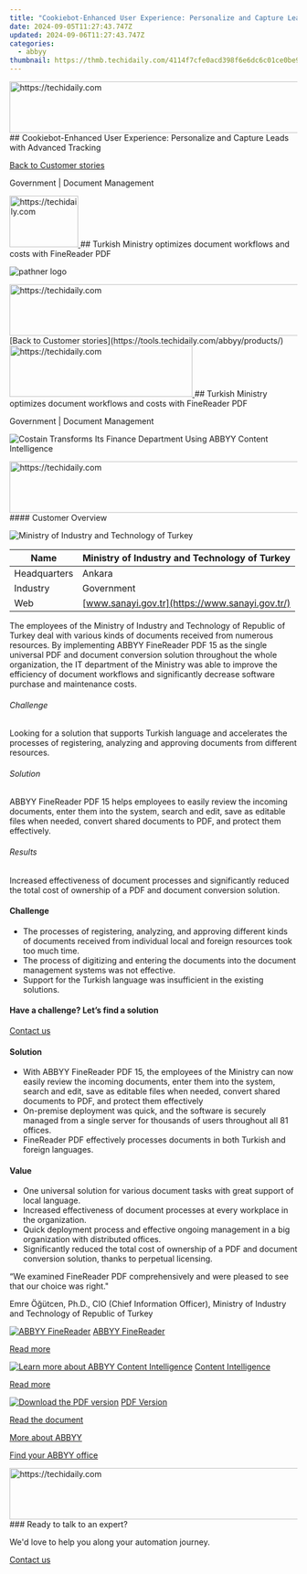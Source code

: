 ```yaml
---
title: "Cookiebot-Enhanced User Experience: Personalize and Capture Leads with Advanced Tracking"
date: 2024-09-05T11:27:43.747Z
updated: 2024-09-06T11:27:43.747Z
categories:
  - abbyy
thumbnail: https://thmb.techidaily.com/4114f7cfe0acd398f6e6dc6c01ce0be957bdf6a2654636b72d1c325e241fdeaf.png
---
```


<!-- affiliate ads begin -->
<a href="https://appsumo.8odi.net/c/5597632/2130887/7443" target="_top" id="2130887">
  <img src="//a.impactradius-go.com/display-ad/7443-2130887" border="0" alt="https://techidaily.com" width="728" height="90"/>
</a>
<img height="0" width="0" src="https://appsumo.8odi.net/i/5597632/2130887/7443" style="position:absolute;visibility:hidden;" border="0" />
<!-- affiliate ads end -->
## Cookiebot-Enhanced User Experience: Personalize and Capture Leads with Advanced Tracking

[Back to Customer stories](https://tools.techidaily.com/abbyy/products/)

Government | Document Management

<!-- affiliate ads begin -->
<a href="https://review-au.sjv.io/c/5597632/2098701/14409" target="_top" id="2098701">
  <img src="//a.impactradius-go.com/display-ad/14409-2098701" border="0" alt="https://techidaily.com" width="120" height="90"/>
</a>
<img height="0" width="0" src="https://review-au.sjv.io/i/5597632/2098701/14409" style="position:absolute;visibility:hidden;" border="0" />
<!-- affiliate ads end -->
## Turkish Ministry optimizes document workflows and costs with FineReader PDF 

![pathner logo](https://content.abbyy.com/-/media/project/abbyy/abbyy/logos-white/en/141001.png?h=40&iar=0&w=120)

<!-- affiliate ads begin -->
<a href="https://aidotcom.pxf.io/c/5597632/2134499/19576" target="_top" id="2134499">
  <img src="//a.impactradius-go.com/display-ad/19576-2134499" border="0" alt="https://techidaily.com" width="600" height="90"/>
</a>
<img height="0" width="0" src="https://aidotcom.pxf.io/i/5597632/2134499/19576" style="position:absolute;visibility:hidden;" border="0" />
<!-- affiliate ads end -->
[Back to Customer stories](https://tools.techidaily.com/abbyy/products/)

<!-- affiliate ads begin -->
<a href="https://bluettius.sjv.io/c/5597632/2139113/17108" target="_top" id="2139113">
  <img src="//a.impactradius-go.com/display-ad/17108-2139113" border="0" alt="https://techidaily.com" width="320" height="90"/>
</a>
<img height="0" width="0" src="https://bluettius.sjv.io/i/5597632/2139113/17108" style="position:absolute;visibility:hidden;" border="0" />
<!-- affiliate ads end -->
## Turkish Ministry optimizes document workflows and costs with FineReader PDF 

Government | Document Management 

![Costain Transforms Its Finance Department Using ABBYY Content Intelligence](https://static1.abbyy.com/abbyycommedia/30468/19a-turkish-ministry-cover-556x303.jpg) 

<!-- affiliate ads begin -->
<a href="https://appsumo.8odi.net/c/5597632/2130871/7443" target="_top" id="2130871">
  <img src="//a.impactradius-go.com/display-ad/7443-2130871" border="0" alt="https://techidaily.com" width="728" height="90"/>
</a>
<img height="0" width="0" src="https://appsumo.8odi.net/i/5597632/2130871/7443" style="position:absolute;visibility:hidden;" border="0" />
<!-- affiliate ads end -->
#### Customer Overview

![Ministry of Industry and Technology of Turkey](https://static3.abbyy.com/abbyycommedia/30467/ministry-of-industry-and-technology-logo-183x54.jpg) 

| Name         | Ministry of Industry and Technology of Turkey   |
| ------------ | ----------------------------------------------- |
| Headquarters | Ankara                                          |
| Industry     | Government                                      |
| Web          | [www.sanayi.gov.tr](https://www.sanayi.gov.tr/) |

The employees of the Ministry of Industry and Technology of Republic of Turkey deal with various kinds of documents received from numerous resources. By implementing ABBYY FineReader PDF 15 as the single universal PDF and document conversion solution throughout the whole organization, the IT department of the Ministry was able to improve the efficiency of document workflows and significantly decrease software purchase and maintenance costs.

###### Challenge

Looking for a solution that supports Turkish language and accelerates the processes of registering, analyzing and approving documents from different resources.

###### Solution

ABBYY FineReader PDF 15 helps employees to easily review the incoming documents, enter them into the system, search and edit, save as editable files when needed, convert shared documents to PDF, and protect them effectively.

###### Results

Increased effectiveness of document processes and significantly reduced the total cost of ownership of a PDF and document conversion solution.

#### Challenge

* The processes of registering, analyzing, and approving different kinds of documents received from individual local and foreign resources took too much time.
* The process of digitizing and entering the documents into the document management systems was not effective.
* Support for the Turkish language was insufficient in the existing solutions.

#### Have a challenge? Let’s find a solution  

[Contact us](https://tools.techidaily.com/abbyy/products/) 

#### Solution

* With ABBYY FineReader PDF 15, the employees of the Ministry can now easily review the incoming documents, enter them into the system, search and edit, save as editable files when needed, convert shared documents to PDF, and protect them effectively
* On-premise deployment was quick, and the software is securely managed from a single server for thousands of users throughout all 81 offices.
* FineReader PDF effectively processes documents in both Turkish and foreign languages.

#### Value

* One universal solution for various document tasks with great support of local language.
* Increased effectiveness of document processes at every workplace in the organization.
* Quick deployment process and effective ongoing management in a big organization with distributed offices.
* Significantly reduced the total cost of ownership of a PDF and document conversion solution, thanks to perpetual licensing.

 “We examined FineReader PDF comprehensively and were pleased to see that our choice was right."

 Emre Öğütcen, Ph.D., CIO (Chief Information Officer), Ministry of Industry and Technology of Republic of Turkey

[![ABBYY FineReader](https://static1.abbyy.com/abbyycommedia/14345/2-finereader.jpg)](https://tools.techidaily.com/abbyy/products/) [ABBYY FineReader](https://tools.techidaily.com/abbyy/products/) 

[Read more](https://tools.techidaily.com/abbyy/products/) 

[![Learn more about ABBYY Content Intelligence](https://static2.abbyy.com/abbyycommedia/24337/mailroom_automation_360x162.jpg)](https://tools.techidaily.com/abbyy/products/) [Content Intelligence](https://tools.techidaily.com/abbyy/products/) 

[Read more](https://tools.techidaily.com/abbyy/products/) 

[![Download the PDF version](https://static1.abbyy.com/abbyycommedia/30471/19c-turkish-ministry-cover-360x162.jpg)](https://static1.abbyy.com/abbyycommedia/30462/turkish-ministry-customer-story-en-12809.pdf "PDF Version") [PDF Version](https://static1.abbyy.com/abbyycommedia/30462/turkish-ministry-customer-story-en-12809.pdf "PDF Version") 

[Read the document](https://static1.abbyy.com/abbyycommedia/30462/turkish-ministry-customer-story-en-12809.pdf "PDF Version") 

[More about ABBYY](https://tools.techidaily.com/abbyy/products/) 

[Find your ABBYY office](https://tools.techidaily.com/abbyy/products/) 

<!-- affiliate ads begin -->
<a href="https://unicoeye.pxf.io/c/5597632/2121331/18498" target="_top" id="2121331">
  <img src="//a.impactradius-go.com/display-ad/18498-2121331" border="0" alt="https://techidaily.com" width="728" height="90"/>
</a>
<img height="0" width="0" src="https://unicoeye.pxf.io/i/5597632/2121331/18498" style="position:absolute;visibility:hidden;" border="0" />
<!-- affiliate ads end -->
### Ready to talk to an expert?

We'd love to help you along your automation journey.

[Contact us](https://tools.techidaily.com/abbyy/products/)

<ins class="adsbygoogle"
     style="display:block"
     data-ad-format="autorelaxed"
     data-ad-client="ca-pub-7571918770474297"
     data-ad-slot="1223367746"></ins>



<ins class="adsbygoogle"
     style="display:block"
     data-ad-client="ca-pub-7571918770474297"
     data-ad-slot="8358498916"
     data-ad-format="auto"
     data-full-width-responsive="true"></ins>


